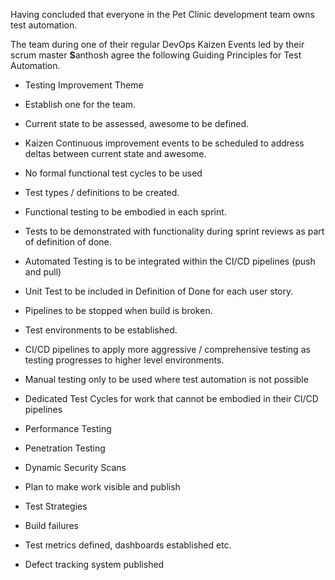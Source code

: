 Having concluded that everyone in the Pet Clinic development team owns test automation.

The team during one of their regular DevOps Kaizen Events led by their scrum master **S**anthosh agree the following Guiding Principles for Test Automation.

- Testing Improvement Theme
 - Establish one for the team.
 - Current state to be assessed, awesome to be defined.
 - Kaizen Continuous improvement events to be scheduled to address deltas between current state and awesome.

- No formal functional test cycles to be used
 - Test types / definitions to be created.
 - Functional testing to be embodied in each sprint.
 - Tests to be demonstrated with functionality during sprint reviews as part of definition of done.

- Automated Testing is to be integrated within the CI/CD pipelines (push and pull)
 - Unit Test to be included in Definition of Done for each user story.
 - Pipelines to be stopped when build is broken.
 - Test environments to be established.
 - CI/CD pipelines to apply more aggressive / comprehensive testing as testing progresses to higher level environments.

- Manual testing only to be used where test automation is not possible

- Dedicated Test Cycles for work that cannot be embodied in their CI/CD pipelines
 - Performance Testing
 - Penetration Testing
 - Dynamic Security Scans

- Plan to make work visible and publish
 - Test Strategies
 - Build failures
 - Test metrics defined, dashboards established etc.
 - Defect tracking system published